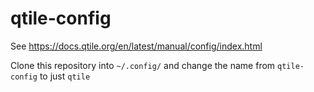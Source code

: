 # qtile-config

See https://docs.qtile.org/en/latest/manual/config/index.html

Clone this repository into `~/.config/` and change the name from `qtile-config` to just `qtile`
